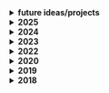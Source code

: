 <details>
  <summary>
  <b>future ideas/projects</b>
  </summary>
  <ul>
    <li><a href="https://github.com/ummagohil/high-frequency-trading-simulator">high frequency trading simulator</a></li>
    <li><a href="https://github.com/ummagohil/drug-side-effect-predictor">drugs side effects detector</a></li>
   <li><a href="https://github.com/ummagohil/X-ray-vision">x-ray vision</a></li>
    <li><a href="https://github.com/ummagohil/plant-disease-detector">plant disease detector</a></li>
       <li><a href="https://github.com/ummagohil/understand-the-underline">understand the underline</a></li>
  </ul>
 </details>
 <details>
  <summary>
  <b>2025</b>
  </summary>
  <ul>
    <li><a href="https://github.com/ummagohil/your-name-pls">your name, pls</a></li>
    <li><a href="https://github.com/ummagohil/ligatures-in-languages">ligatures in languages</a></li>
    <li><a href="https://github.com/ummagohil/emotional-recognition">emotional recognition</a></li>
    <li><a href="https://github.com/ummagohil/wall-colour-spaces">wall colour paint shade detector</a></li>
    <li><a href="https://github.com/ummagohil/make-an-orchestra">make an orchestra</a></li>
   <li><a href="https://github.com/ummagohil/molecule-app">molecule 3D view</a></li>
   <li><a href="https://github.com/ummagohil/protein-app">protein 3D view</a></li>
  </ul>
</details>
 
 <details>
  <summary>
  <b>2024</b>
  </summary>
  <ul>
    <li><a href="https://github.com/ummagohil/Productivity-Journal">productivity journal</a></li>
    <li><a href="https://github.com/ummagohil/Pack-Your-Bags">pack your bags</a></li>
    <li><a href="https://github.com/ummagohil/Buy-a-Home">buy a home</a></li>
    <li><a href="https://github.com/ummagohil/Bubble-CLI"> bubble cli</li>
    <li><a href="https://github.com/ummagohil/personal-ai-finance">personal ai finance</a></li>
    <li><a href="https://github.com/ummagohil/budgeting-tool">budgeting tool</a></li>
    <li><a href="https://github.com/ummagohil/biometrics-auth">biometeric authentication</a></li>
    <li><a href="https://github.com/ummagohil/gamified-algos-ds">gamified algorithms and data structures</a></li>
  </ul>
 </details>

<details>
  <summary>
  <b>2023</b>
  </summary>
  <ul>
    <li><a href="https://github.com/ummagohil/Movie-App">movie app</a></li>
    <li><a href="https://github.com/ummagohil/Drag-Drop">drag + drop</a></li>
    <li><a href="https://github.com/ummagohil/Payments-App">payments app</a></li>
    <li><a href="https://github.com/ummagohil/Chrome-Extension">chrome extension</a></li>
    <li><a href="https://github.com/ummagohil/Nutrition-Dashboard">nutrition dashboard</a></li>
  </ul>
 </details>

<details>
  <summary>
  <b>2022</b>
  </summary>
  <ul>
    <li><a href="https://github.com/ummagohil/Music-App">music app</a></li>
    <li><a href="https://github.com/ummagohil/Emails-App">emails app</a></li>
    <li><a href="https://github.com/ummagohil/Reminders-App">reminders app</a></li>
    <li><a href="https://github.com/ummagohil/Habit-Tracker">habit tracker</a></li>
  </ul>
 </details>

<details>
  <summary>
  <b>2020</b>
  </summary>
  <ul>
  <li><a href="https://github.com/ummagohil/Tweakemoji-icons">tweakemoji npm package</a></li>
  <li><a href="https://github.com/ummagohil/Reading-App-Web">reading app</a></li>
   <li><a href="https://github.com/ummagohil/Running-App-Web">running app [web]</a></li>
   <li><a href="https://github.com/ummagohil/Running-App">running app [mobile]</a></li>
   </ul>
 </details>

<details>
  <summary>
  <b>2019</b>
  </summary>
  <ul>
  <li><a href="https://github.com/ummagohil/New-Savings-Dashboard">savings dashboard</a></li>
  <li><a href="https://github.com/ummagohil/Food-Prep-App">food prep app</a></li>
  <li><a href="https://github.com/ummagohil/Kaggle-HousePrices">kaggle: house prices</a></li>
  <li><a href="https://github.com/ummagohil/Kaggle-Titanic">kaggle: titanic</a></li>
  <li><a href="https://github.com/ummagohil/Running-App-API">running app api</a></li>
  <li><a href="https://github.com/ummagohil/finance-dashboard">finance dashboard</a></li>
  <li><a href="https://github.com/ummagohil/BlogExample-API">node.js aws lambda</a></li>
  </ul>
 </details>

 <details>
  <summary>
  <b>2018</b>
  </summary>
  <ul>
  <li><a href="https://github.com/ummagohil/Portfolio">Portfolio</a></li>
    <li><a href="https://github.com/ummagohil/Testing-Feeds">Testing Feeds</a></li>
     <li><a href="https://github.com/ummagohil/Restaurant-Reviews">Restaurant Reviews</a></li>
     <li><a href="https://github.com/ummagohil/Book-App">Book App</a></li>
      <li><a href="https://github.com/ummagohil/Star-Wars">Star Wars</a></li>
       <li><a href="https://github.com/ummagohil/Search-Museums">Search Museums</a></li>
  <li><a href="https://github.com/ummagohil/Input-Form">Input Form</a></li>
     <li><a href="https://github.com/ummagohil/To-Do-List">To Do List</a></li>
    <li><a href="https://github.com/ummagohil/Random-Quotes">Random Quotes</a></li>
    <li><a href="https://github.com/ummagohil/Arcade-Game">Arcade Game</a></li>
     <li><a href="https://github.com/ummagohil/Card-Game">Card Game</a></li>
      <li><a href="https://github.com/ummagohil/Spinning-Circle">Spinning Circle</a></li>
    <li><a href="https://github.com/ummagohil/Pixel-Art">Pixel Art</a></li>
    <li><a href="https://github.com/ummagohil/Animal">Animal Card</a></li>
    <li><a href="https://github.com/ummagohil/Bar-Chart">Bar Chart</a></li>
      <li><a href="https://github.com/ummagohil/React-Bar-Chart">React Bar Chart</a></li>
      <li><a href="https://github.com/ummagohil/Bitcoin-graph">Bitcoin Graph</a></li>
  </ul>
 </details>




